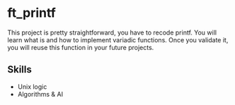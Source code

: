 # ft_printf

This project is pretty straightforward, you have to recode printf. You will learn what is and how to implement variadic functions. Once you validate it, you will reuse this function in your future projects.

## Skills

- Unix logic
- Algorithms & AI
